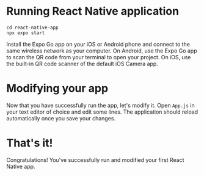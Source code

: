 # Running React Native application

```
cd react-native-app
npx expo start
```

Install the Expo Go app on your iOS or Android phone and connect to the same wireless network as your computer. On Android, use the Expo Go app to scan the QR code from your terminal to open your project. On iOS, use the built-in QR code scanner of the default iOS Camera app.

# Modifying your app
Now that you have successfully run the app, let's modify it. Open `App.js` in your text editor of choice and edit some lines. The application should reload automatically once you save your changes.

# That's it!
Congratulations! You've successfully run and modified your first React Native app.
